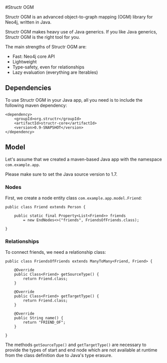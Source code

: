 #Structr OGM

Structr OGM is an advanced object-to-graph mapping (OGM) library for Neo4j, written in Java.

Structr OGM makes heavy use of Java generics. If you like Java generics, Structr OGM is the right tool for you.

The main strengths of Structr OGM are:

- Fast: Neo4j core API
- Lightweight
- Type-safety, even for relationships
- Lazy evaluation (everything are Iterables)

## Dependencies

To use Structr OGM in your Java app, all you need is to include the following maven dependency:

    <dependency>
        <groupId>org.structr</groupId>
        <artifactId>structr-core</artifactId>
        <version>0.9-SNAPSHOT</version>
    </dependency>


## Model

Let's assume that we created a maven-based Java app with the namespace `com.example.app`.

Please make sure to set the Java source version to 1.7.

### Nodes

First, we create a node entity class `com.example.app.model.Friend`:


    public class Friend extends Person {
	
    	public static final Property<List<Friend>> friends
    	    = new EndNodes<>("friends", FriendsOfFriends.class);
    
    }

### Relationships

To connect friends, we need a relationship class:


    public class FriendsOfFriends extends ManyToMany<Friend, Friend> {

	    @Override
    	public Class<Friend> getSourceType() {
	    	return Friend.class;
    	}

    	@Override
    	public Class<Friend> getTargetType() {
	    	return Friend.class;
    	}

	  	@Override
    	public String name() {
	    	return "FRIEND_OF";
    	}

    }

The methods `getSourceType()` and `getTargetType()` are necessary to provide the types of start and end node which are not available at runtime from the class definition due to Java's type erasure.